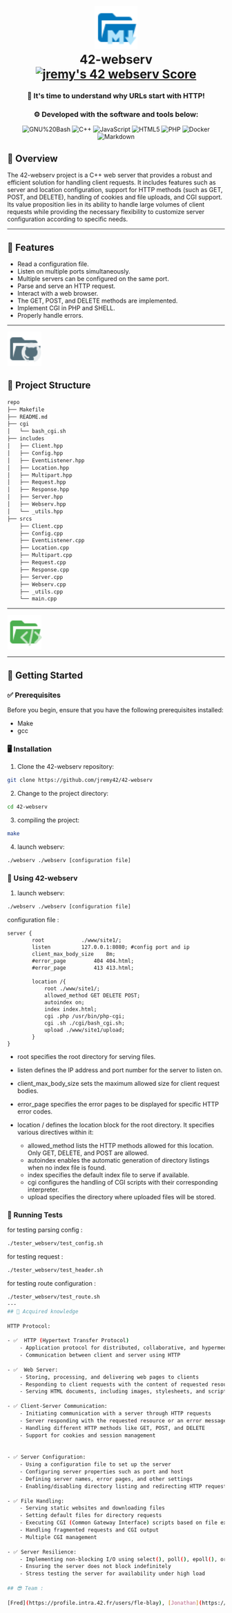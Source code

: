 
<div align="center">
<h1 align="center">
<img src="https://raw.githubusercontent.com/PKief/vscode-material-icon-theme/ec559a9f6bfd399b82bb44393651661b08aaf7ba/icons/folder-markdown-open.svg" width="100" />
<br>
42-webserv <a href="https://github.com/JaeSeoKim/badge42"><img src="https://badge42.vercel.app/api/v2/cl27cprhd001109mercwbbu5l/project/2772872" alt="jremy's 42 webserv Score" /></a>
</h1>
<h3 align="center">📍 It's time to understand why URLs start with HTTP!</h3>
<h3 align="center">⚙️ Developed with the software and tools below:</h3>

<p align="center">
<img src="https://img.shields.io/badge/GNU%20Bash-4EAA25.svg?style=for-the-badge&logo=GNU-Bash&logoColor=white" alt="GNU%20Bash" />
<img src="https://img.shields.io/badge/c++-%2300599C.svg?style=for-the-badge&logo=c%2B%2B&logoColor=white" alt="C++" />
<img src="https://img.shields.io/badge/JavaScript-F7DF1E.svg?style=for-the-badge&logo=JavaScript&logoColor=black" alt="JavaScript" />
<img src="https://img.shields.io/badge/HTML5-E34F26.svg?style=for-the-badge&logo=HTML5&logoColor=white" alt="HTML5" />
<img src="https://img.shields.io/badge/PHP-777BB4.svg?style=for-the-badge&logo=PHP&logoColor=white" alt="PHP" />
<img src="https://img.shields.io/badge/Docker-2496ED.svg?style=for-the-badge&logo=Docker&logoColor=white" alt="Docker" />
<img src="https://img.shields.io/badge/Markdown-000000.svg?style=for-the-badge&logo=Markdown&logoColor=white" alt="Markdown" />
</p>
</div>


## 📍 Overview

The 42-webserv project is a C++ web server that provides a robust and efficient solution for handling client requests. It includes features such as server and location configuration, support for HTTP methods (such as GET, POST, and DELETE), handling of cookies and file uploads, and CGI support. Its value proposition lies in its ability to handle large volumes of client requests while providing the necessary flexibility to customize server configuration according to specific needs.

---

## 💫 Features

- Read a configuration file.
- Listen on multiple ports simultaneously.
- Multiple servers can be configured on the same port.
- Parse and serve an HTTP request.
- Interact with a web browser.
- The GET, POST, and DELETE methods are implemented.
- Implement CGI in PHP and SHELL.
- Properly handle errors.

---


<img src="https://raw.githubusercontent.com/PKief/vscode-material-icon-theme/ec559a9f6bfd399b82bb44393651661b08aaf7ba/icons/folder-github-open.svg" width="80" />

## 📂 Project Structure


```bash
repo
├── Makefile
├── README.md
├── cgi
│   └── bash_cgi.sh
├── includes
│   ├── Client.hpp
│   ├── Config.hpp
│   ├── EventListener.hpp
│   ├── Location.hpp
│   ├── Multipart.hpp
│   ├── Request.hpp
│   ├── Response.hpp
│   ├── Server.hpp
│   ├── Webserv.hpp
│   └── _utils.hpp
├── srcs
    ├── Client.cpp
    ├── Config.cpp
    ├── EventListener.cpp
    ├── Location.cpp
    ├── Multipart.cpp
    ├── Request.cpp
    ├── Response.cpp
    ├── Server.cpp
    ├── Webserv.cpp
    ├── _utils.cpp
    └── main.cpp


```

---

<img src="https://raw.githubusercontent.com/PKief/vscode-material-icon-theme/ec559a9f6bfd399b82bb44393651661b08aaf7ba/icons/folder-src-open.svg" width="80" />


---

## 🚀 Getting Started

### ✅ Prerequisites

Before you begin, ensure that you have the following prerequisites installed:
- Make
- gcc

### 🖥 Installation

1. Clone the 42-webserv repository:
```sh
git clone https://github.com/jremy42/42-webserv
```

2. Change to the project directory:
```sh
cd 42-webserv
```

3. compiling the project:
```sh
make
```

4. launch webserv:
```sh
./webserv ./webserv [configuration file]
```

### 🤖 Using 42-webserv

1. launch webserv:
```sh
./webserv ./webserv [configuration file]
```

configuration file :
```
server {
		root 			./www/site1/;
		listen			127.0.0.1:8080; #config port and ip 
		client_max_body_size	8m; 
		#error_page 		404 404.html;
		#error_page 		413 413.html;

		location /{
			root ./www/site1/;
			allowed_method GET DELETE POST;
			autoindex on;
			index index.html;
			cgi .php /usr/bin/php-cgi;
			cgi .sh ./cgi/bash_cgi.sh;
			upload ./www/site1/upload;
		}
}
```
- root specifies the root directory for serving files.

- listen defines the IP address and port number for the server to listen on.

- client_max_body_size sets the maximum allowed size for client request bodies.

- error_page specifies the error pages to be displayed for specific HTTP error codes.

- location / defines the location block for the root directory. It specifies various directives within it:
    - allowed_method lists the HTTP methods allowed for this location. Only GET, DELETE, and POST are allowed.
    - autoindex enables the automatic generation of directory listings when no index file is found.
    - index specifies the default index file to serve if available.
    - cgi configures the handling of CGI scripts with their corresponding interpreter.
    - upload specifies the directory where uploaded files will be stored.

### 🧪 Running Tests

for testing parsing config :
```sh
./tester_webserv/test_config.sh
```

for testing request :
```sh
./tester_webserv/test_header.sh
```

for testing route configuration : 
```sh
./tester_webserv/test_route.sh
---
## 👏 Acquired knowledge

HTTP Protocol:

- ✅  HTTP (Hypertext Transfer Protocol)
    - Application protocol for distributed, collaborative, and hypermedia information systems
    - Communication between client and server using HTTP

- ✅  Web Server:
    - Storing, processing, and delivering web pages to clients
    - Responding to client requests with the content of requested resources
    - Serving HTML documents, including images, stylesheets, and scripts

- ✅ Client-Server Communication:
    - Initiating communication with a server through HTTP requests
    - Server responding with the requested resource or an error message
    - Handling different HTTP methods like GET, POST, and DELETE
    - Support for cookies and session management


- ✅ Server Configuration:
    - Using a configuration file to set up the server
    - Configuring server properties such as port and host
    - Defining server names, error pages, and other settings
    - Enabling/disabling directory listing and redirecting HTTP requests

- ✅ File Handling:
    - Serving static websites and downloading files
    - Setting default files for directory requests
    - Executing CGI (Common Gateway Interface) scripts based on file extensions
    - Handling fragmented requests and CGI output
    - Multiple CGI management

- ✅ Server Resilience:
    - Implementing non-blocking I/O using select(), poll(), epoll(), or equivalent
    - Ensuring the server does not block indefinitely
    - Stress testing the server for availability under high load

## 😎 Team :

[Fred](https://profile.intra.42.fr/users/fle-blay), [Jonathan](https://profile.intra.42.fr/users/jremy) 
